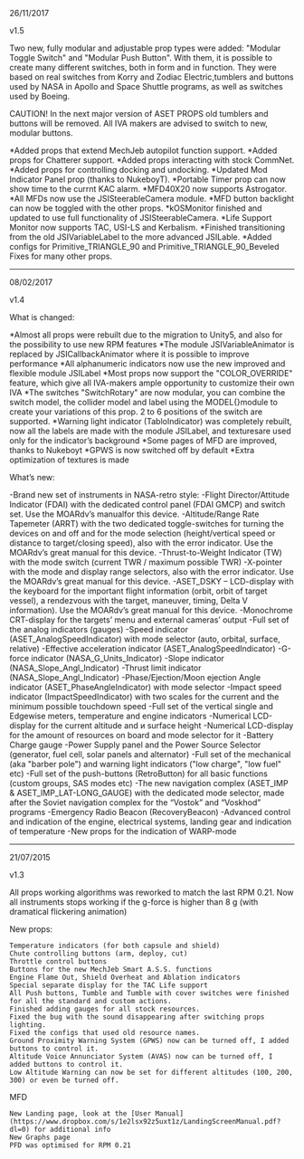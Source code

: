 26/11/2017

v1.5

Two new, fully modular and adjustable prop types were added: "Modular Toggle Switch" and "Modular Push Button".
With them, it is possible to create many different switches, both in form and in function.
They were based on real switches from Korry and Zodiac Electric,tumblers and buttons used by NASA in
Apollo and Space Shuttle programs, as well as switches used by Boeing.

CAUTION! In the next major version of ASET PROPS old tumblers and buttons will be removed. All IVA makers are advised to switch to new, modular buttons.

  *Added props that extend MechJeb autopilot function support.
  *Added props for Chatterer support.
  *Added props interacting with stock CommNet.
  *Added props for controlling docking and undocking.
  *Updated Mod Indicator Panel prop (thanks to NukeboyT).
  *Portable Timer prop can now show time to the currnt KAC alarm.
  *MFD40X20 now supports Astrogator.
  *All MFDs now use the JSISteerableCamera module.
  *MFD button backlight can now be toggled with the other props.
  *kOSMonitor finished and updated to use full functionality of JSISteerableCamera.
  *Life Support Monitor now supports TAC, USI-LS and Kerbalism.
  *Finished transitioning from the old JSIVariableLabel to the more advanced JSILable.
  *Added configs for Primitive_TRIANGLE_90 and Primitive_TRIANGLE_90_Beveled Fixes for many other props.

---------------------------------------------------------------------------------------------------------------------------------------------------
08/02/2017

v1.4
 
What is changed:

  *Almost all props were rebuilt due to the migration to Unity5, and also for the possibility to use new RPM features
  *The module JSIVariableAnimator is replaced by JSICallbackAnimator where it is possible to improve performance
  *All alphanumeric indicators now use the new improved and flexible module JSILabel
  *Most props now support the "COLOR_OVERRIDE" feature, which give all IVA-makers ample opportunity to customize their own IVA
  *The switches "SwitchRotary" are now modular, you can combine the switch model, the collider model and label  using
        the MODEL{}module to create your variations of this  prop. 2 to 6 positions of the switch are supported.
  *Warning light indicator (TabloIndicator) was completely rebuilt, now all the labels are made with the module JSILabel,
        and texturesare used only for the indicator’s background
  *Some pages of MFD are improved, thanks to Nukeboyt
  *GPWS is now switched off by default
  *Extra optimization of textures is made

What’s new:

  -Brand new set of instruments in NASA-retro style:
  -Flight Director/Attitude Indicator (FDAI) with the dedicated control panel (FDAI GMCP) and switch set. Use  the MOARdv’s manualfor this device.
  -Altitude/Range Rate Tapemeter (ARRT) with the two dedicated toggle-switches for turning the devices on and off and for the mode
          selection (height/vertical speed or distance to target/closing speed), also with the error indicator. Use the MOARdv’s great manual for this device.
  -Thrust-to-Weight Indicator (TW) with the mode switch (current TWR / maximum possible TWR)
  -X-pointer with the mode and display range selectors, also with the error indicator. Use the MOARdv’s great manual for this device.
  -ASET_DSKY – LCD-display with the keyboard for the important flight information (orbit, orbit of target vessel),
          a rendezvous with the target, maneuver, timing, Delta V information). Use the MOARdv’s great manual for this device.
  -Monochrome CRT-display for the targets’ menu and external cameras’ output
  -Full set of the analog indicators (gauges)
  -Speed indicator (ASET_AnalogSpeedIndicator) with mode selector (auto, orbital, surface, relative)
  -Effective acceleration indicator (ASET_AnalogSpeedIndicator)
  -G-force indicator (NASA_G_Units_Indicator)
  -Slope indicator (NASA_Slope_Angl_Indicator)
  -Thrust limit indicator (NASA_Slope_Angl_Indicator)
  -Phase/Ejection/Moon ejection Angle indicator (ASET_PhaseAngleIndicator) with mode selector
  -Impact speed indicator (ImpactSpeedIndicator) with two scales for the current and the minimum possible touchdown speed
  -Full set of the vertical single and Edgewise meters, temperature and engine indicators
  -Numerical LCD-display for the current altitude and и surface height
  -Numerical LCD-display for the amount of resources on board and mode selector for it
  -Battery Charge gauge
  -Power Supply panel and the Power Source Selector (generator, fuel cell, solar panels and alternator)
  -Full set of the mechanical (aka  "barber pole") and warning light indicators ("low charge", "low fuel" etc)
  -Full set of the push-buttons (RetroButton) for all basic functions (custom groups, SAS modes etc)
  -The new navigation complex (ASET_IMP & ASET_IMP_LAT-LONG_GAUGE) with the dedicated mode selector, made after the
          Soviet navigation complex for the “Vostok” and “Voskhod” programs
  -Emergency Radio Beacon (RecoveryBeacon)
  -Advanced control and indication of the engine, electrical systems, landing gear and indication of temperature
  -New props for the indication of WARP-mode

---------------------------------------------------------------------------------------------------------------------------------------------------
21/07/2015

v1.3

All props working algorithms was reworked to match the last RPM 0.21.
Now all instruments stops working if the g-force is higher than 8 g (with dramatical flickering animation)

New props:

    Temperature indicators (for both capsule and shield)
    Chute controlling buttons (arm, deploy, cut)
    Throttle control buttons
    Buttons for the new MechJeb Smart A.S.S. functions
    Engine Flame Out, Shield Overheat and Ablation indicators
    Special separate display for the TAC Life support
    All Push buttons, Tumble and Tumble with cover switches were finished for all the standard and custom actions.
    Finished adding gauges for all stock resources.
    Fixed the bug with the sound disappearing after switching props lighting.
    Fixed the configs that used old resource names.
    Ground Proximity Warning System (GPWS) now can be turned off, I added buttons to control it.
    Altitude Voice Annunciator System (AVAS) now can be turned off, I added buttons to control it.
    Low Altitude Warning can now be set for different altitudes (100, 200, 300) or even be turned off.

MFD

    New Landing page, look at the [User Manual](https://www.dropbox.com/s/1e2lsx92z5uxt1z/LandingScreenManual.pdf?dl=0) for additional info
    New Graphs page
    PFD was optimised for RPM 0.21

